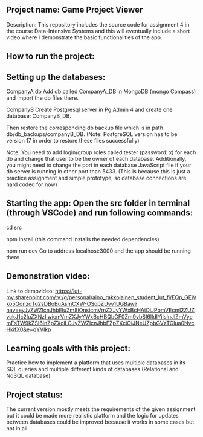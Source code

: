 ## Project name: Game Project Viewer

Description: This repository includes the source code for assignment 4 in the course Data-Intensive Systems and this will eventually include a short video where I demonstrate the basic functionalities of the app. 

## How to run the project:

## Setting up the databases:
CompanyA db
Add db called CompanyA_DB in MongoDB (mongo Compass) and import the db files there.

CompanyB
Create Postgresql server in Pg Admin 4 and create one database: CompanyB_DB.

Then restore the corresponding db backup file which is in path db/db_backups/companyB_DB. (Note: PostgreSQL version has to be version 17 in order to restore these files successfully)

Note: You need to add login/group roles called tester (password: x) for each db and change that user to be the owner of each database. Additionally, you might need to change the port in each database JavaScript file if your db server is running in other port than 5433. (This is because this is just a practice assignment and simple prototype, so database connections are hard coded for now)

## Starting the app: Open the src folder in terminal (through VSCode) and run following commands:

cd src

npm install (this command installs the needed dependencies)

npm run dev Go to address localhost:3000 and the app should be running there

## Demonstration video: 
Link to demovideo: https://lut-my.sharepoint.com/:v:/g/personal/aino_rakkolainen_student_lut_fi/EQp_GEiVko5GonzdTo2sDBoBuAsmCXW-OSopZUvv1UGBaw?nav=eyJyZWZlcnJhbEluZm8iOnsicmVmZXJyYWxBcHAiOiJPbmVEcml2ZUZvckJ1c2luZXNzIiwicmVmZXJyYWxBcHBQbGF0Zm9ybSI6IldlYiIsInJlZmVycmFsTW9kZSI6InZpZXciLCJyZWZlcnJhbFZpZXciOiJNeUZpbGVzTGlua0NvcHkifX0&e=qYVlkp

## Learning goals with this project:

Practice how to implement a platform that uses multiple databases in its SQL queries and multiple different kinds of databases (Relational and NoSQL database)

## Project status: 
The current version mostly meets the requirements of the given assignment but it could be made more realistic platform and the logic for updates between databases could be improved because it works in some cases but not in all.
